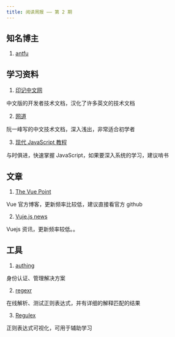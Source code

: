 ```yaml
---
title: 阅读周报 —— 第 2 期
---
```


## 知名博主

1. [antfu](https://antfu.me/posts)


## 学习资料

1. [印记中文网](https://docschina.org/)

中文版的开发者技术文档，汉化了许多英文的技术文档


2. [网道](https://wangdoc.com/)

阮一峰写的中文技术文档，深入浅出，非常适合初学者


3. [现代 JavaScript 教程](https://zh.javascript.info/)

与时俱进，快速掌握 JavaScript，如果要深入系统的学习，建议啃书


## 文章

1. [The Vue Point](https://blog.vuejs.org/)

Vue 官方博客，更新频率比较低，建议直接看官方 github


2. [Vuje.js news](https://news.vuejs.org/)

Vuejs 资讯，更新频率较低。。


## 工具

1. [authing](https://www.authing.cn/)

身份认证、管理解决方案


2. [regexr](https://regexr.com/)

在线解析、测试正则表达式，并有详细的解释匹配的结果


3. [Regulex](https://jex.im/regulex/)

正则表达式可视化，可用于辅助学习
